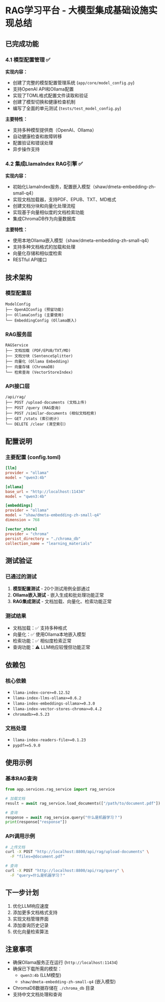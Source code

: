 # RAG学习平台 - 大模型集成基础设施实现总结

## 已完成功能

### 4.1 模型配置管理 ✅

**实现内容：**
- 创建了完整的模型配置管理系统 (`app/core/model_config.py`)
- 支持OpenAI API和Ollama配置
- 实现了TOML格式配置文件读取和验证
- 创建了模型切换和健康检查机制
- 编写了全面的单元测试 (`tests/test_model_config.py`)

**主要特性：**
- 支持多种模型提供商（OpenAI、Ollama）
- 自动健康检查和故障转移
- 配置验证和错误处理
- 异步操作支持

### 4.2 集成LlamaIndex RAG引擎 ✅

**实现内容：**
- 初始化LlamaIndex服务，配置嵌入模型（shaw/dmeta-embedding-zh-small-q4）
- 实现文档加载器，支持PDF、EPUB、TXT、MD格式
- 创建文档分块和向量化处理流程
- 实现基于向量相似度的文档检索功能
- 集成ChromaDB作为向量数据库

**主要特性：**
- 使用本地Ollama嵌入模型（shaw/dmeta-embedding-zh-small-q4）
- 支持多种文档格式的加载和处理
- 向量化存储和相似度检索
- RESTful API接口

## 技术架构

### 模型配置层
```
ModelConfig
├── OpenAIConfig (预留功能)
├── OllamaConfig (主要使用)
└── EmbeddingConfig (Ollama嵌入)
```

### RAG服务层
```
RAGService
├── 文档加载 (PDF/EPUB/TXT/MD)
├── 文档分块 (SentenceSplitter)
├── 向量化 (Ollama Embedding)
├── 向量存储 (ChromaDB)
└── 检索查询 (VectorStoreIndex)
```

### API接口层
```
/api/rag/
├── POST /upload-documents (文档上传)
├── POST /query (RAG查询)
├── POST /similar-documents (相似文档检索)
├── GET /stats (索引统计)
└── DELETE /clear (清空索引)
```

## 配置说明

### 主要配置 (config.toml)
```toml
[llm]
provider = "ollama"
model = "qwen3:4b"

[ollama]
base_url = "http://localhost:11434"
model = "qwen3:4b"

[embeddings]
provider = "ollama"
model = "shaw/dmeta-embedding-zh-small-q4"
dimension = 768

[vector_store]
provider = "chroma"
persist_directory = "./chroma_db"
collection_name = "learning_materials"
```

## 测试验证

### 已通过的测试
1. **模型配置测试** - 20个测试用例全部通过
2. **Ollama嵌入测试** - 嵌入生成和批处理功能正常
3. **RAG集成测试** - 文档加载、向量化、检索功能正常

### 测试结果
- 文档加载：✅ 支持多种格式
- 向量化：✅ 使用Ollama本地嵌入模型
- 检索功能：✅ 相似度检索正常
- 查询功能：⚠️ LLM响应较慢但功能正常

## 依赖包

### 核心依赖
- `llama-index-core>=0.12.52`
- `llama-index-llms-ollama>=0.6.2`
- `llama-index-embeddings-ollama>=0.3.0`
- `llama-index-vector-stores-chroma>=0.4.2`
- `chromadb>=0.5.23`

### 文档处理
- `llama-index-readers-file>=0.1.23`
- `pypdf>=5.9.0`

## 使用示例

### 基本RAG查询
```python
from app.services.rag_service import rag_service

# 加载文档
result = await rag_service.load_documents(["/path/to/document.pdf"])

# 查询
response = await rag_service.query("什么是机器学习？")
print(response["response"])
```

### API调用示例
```bash
# 上传文档
curl -X POST "http://localhost:8800/api/rag/upload-documents" \
  -F "files=@document.pdf"

# 查询
curl -X POST "http://localhost:8800/api/rag/query" \
  -F "query=什么是机器学习？"
```

## 下一步计划

1. 优化LLM响应速度
2. 添加更多文档格式支持
3. 实现文档管理界面
4. 添加查询历史记录
5. 优化向量检索算法

## 注意事项

- 确保Ollama服务正在运行 (`http://localhost:11434`)
- 确保已下载所需的模型：
  - `qwen3:4b` (LLM模型)
  - `shaw/dmeta-embedding-zh-small-q4` (嵌入模型)
- ChromaDB数据存储在 `./chroma_db` 目录
- 支持中文文档处理和查询